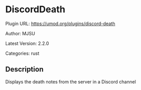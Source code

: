 # DiscordDeath

Plugin URL: https://umod.org/plugins/discord-death

Author: MJSU

Latest Version: 2.2.0

Categories: rust

## Description

Displays the death notes from the server in a Discord channel
